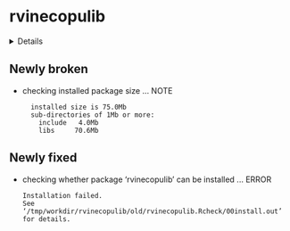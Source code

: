 # rvinecopulib

<details>

* Version: 0.5.5.1.1
* GitHub: https://github.com/vinecopulib/rvinecopulib
* Source code: https://github.com/cran/rvinecopulib
* Date/Publication: 2021-01-06 16:00:12 UTC
* Number of recursive dependencies: 72

Run `cloud_details(, "rvinecopulib")` for more info

</details>

## Newly broken

*   checking installed package size ... NOTE
    ```
      installed size is 75.0Mb
      sub-directories of 1Mb or more:
        include   4.0Mb
        libs     70.6Mb
    ```

## Newly fixed

*   checking whether package ‘rvinecopulib’ can be installed ... ERROR
    ```
    Installation failed.
    See ‘/tmp/workdir/rvinecopulib/old/rvinecopulib.Rcheck/00install.out’ for details.
    ```

